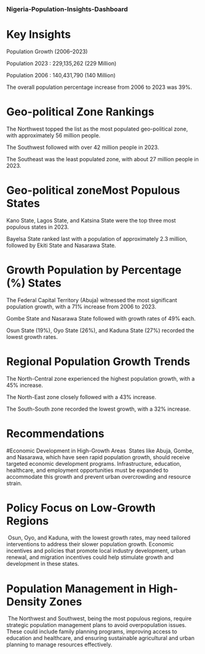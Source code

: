 ### Nigeria-Population-Insights-Dashboard 
# Key Insights
Population Growth (2006–2023)

Population 2023 : 229,135,262 (229 Million)

Population 2006 : 140,431,790 (140 Million)

The overall population percentage increase from 2006 to 2023 was 39%.

# Geo-political Zone Rankings
The Northwest topped the list as the most populated geo-political zone, with approximately 56 million people.

The Southwest followed with over 42 million people in 2023.

The Southeast was the least populated zone, with about 27 million people in 2023.

# Geo-political zoneMost Populous States
Kano State, Lagos State, and Katsina State were the top three most populous states in 2023.

Bayelsa State ranked last with a population of approximately 2.3 million, followed by Ekiti State and Nasarawa State.


# Growth Population by Percentage (%) States 

The Federal Capital Territory (Abuja) witnessed the most significant population growth, with a 71% increase from 2006 to 2023.

Gombe State and Nasarawa State followed with growth rates of 49% each.

Osun State (19%), Oyo State (26%), and Kaduna State (27%) recorded the lowest growth rates.

# Regional Population Growth Trends
The North-Central zone experienced the highest population growth, with a 45% increase.

The North-East zone closely followed with a 43% increase.

The South-South zone recorded the lowest growth, with a 32% increase.

# Recommendations
#Economic Development in High-Growth Areas
 States like Abuja, Gombe, and Nasarawa, which have seen rapid population growth, should receive targeted economic development programs. Infrastructure, education, healthcare, and employment opportunities must be expanded to accommodate this growth and prevent urban overcrowding and resource strain.
 
# Policy Focus on Low-Growth Regions
 Osun, Oyo, and Kaduna, with the lowest growth rates, may need tailored interventions to address their slower population growth. Economic incentives and policies that promote local industry development, urban renewal, and migration incentives could help stimulate growth and development in these states.
 
# Population Management in High-Density Zones
 The Northwest and Southwest, being the most populous regions, require strategic population management plans to avoid overpopulation issues. These could include family planning programs, improving access to education and healthcare, and ensuring sustainable agricultural and urban planning to manage resources effectively.
